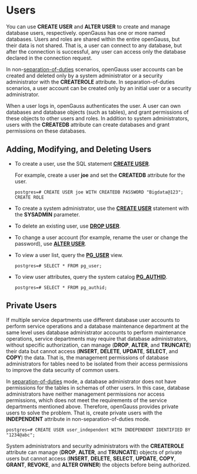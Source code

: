 # Users<a name="EN-US_TOPIC_0246507961"></a>

You can use  **CREATE USER**  and  **ALTER USER**  to create and manage database users, respectively. openGauss has one or more named databases. Users and roles are shared within the entire openGauss, but their data is not shared. That is, a user can connect to any database, but after the connection is successful, any user can access only the database declared in the connection request.

In non-[separation-of-duties](separation-of-duties.md)  scenarios, openGauss user accounts can be created and deleted only by a system administrator or a security administrator with the  **CREATEROLE**  attribute. In separation-of-duties scenarios, a user account can be created only by an initial user or a security administrator.

When a user logs in, openGauss authenticates the user. A user can own databases and database objects \(such as tables\), and grant permissions of these objects to other users and roles. In addition to system administrators, users with the  **CREATEDB**  attribute can create databases and grant permissions on these databases.

## Adding, Modifying, and Deleting Users<a name="en-us_topic_0237121102_en-us_topic_0155089862_section1157510331121"></a>

-   To create a user, use the SQL statement  **[CREATE USER](create-user.md)**.

    For example, create a user  **joe**  and set the  **CREATEDB**  attribute for the user.

    ```
    postgres=# CREATE USER joe WITH CREATEDB PASSWORD "Bigdata@123";
    CREATE ROLE
    ```

-   To create a system administrator, use the  **[CREATE USER](create-user.md)**  statement with the  **SYSADMIN**  parameter.
-   To delete an existing user, use  **[DROP USER](drop-user.md)**.
-   To change a user account \(for example, rename the user or change the password\), use  **[ALTER USER](alter-user.md)**.
-   To view a user list, query the  **[PG\_USER](pg_user.md)**  view.

    ```
    postgres=# SELECT * FROM pg_user; 
    ```

-   To view user attributes, query the system catalog  **[PG\_AUTHID](pg_authid.md)**.

    ```
    postgres=# SELECT * FROM pg_authid; 
    ```


## Private Users<a name="en-us_topic_0237121102_section12234116194510"></a>

If multiple service departments use different database user accounts to perform service operations and a database maintenance department at the same level uses database administrator accounts to perform maintenance operations, service departments may require that database administrators, without specific authorization, can manage \(**DROP**,  **ALTER**, and  **TRUNCATE**\) their data but cannot access \(**INSERT**,  **DELETE**,  **UPDATE**,  **SELECT**, and  **COPY**\) the data. That is, the management permissions of database administrators for tables need to be isolated from their access permissions to improve the data security of common users.

In  [separation-of-duties](separation-of-duties.md)  mode, a database administrator does not have permissions for the tables in schemas of other users. In this case, database administrators have neither management permissions nor access permissions, which does not meet the requirements of the service departments mentioned above. Therefore, openGauss provides private users to solve the problem. That is, create private users with the  **INDEPENDENT**  attribute in non-separation-of-duties mode.

```
postgres=# CREATE USER user_independent WITH INDEPENDENT IDENTIFIED BY "1234@abc";
```

System administrators and security administrators with the  **CREATEROLE**  attribute can manage \(**DROP**,  **ALTER**, and  **TRUNCATE**\) objects of private users but cannot access \(**INSERT**,  **DELETE**,  **SELECT**,  **UPDATE**,  **COPY**,  **GRANT**,  **REVOKE**, and  **ALTER OWNER**\) the objects before being authorized.

